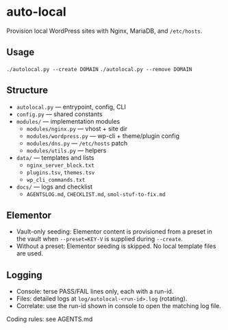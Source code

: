 # auto-local

Provision local WordPress sites with Nginx, MariaDB, and `/etc/hosts`.

## Usage

`./autolocal.py --create DOMAIN`
`./autolocal.py --remove DOMAIN`

## Structure

- `autolocal.py` — entrypoint, config, CLI
- `config.py` — shared constants
- `modules/` — implementation modules
  - `modules/nginx.py` — vhost + site dir
  - `modules/wordpress.py` — wp-cli + theme/plugin config
  - `modules/dns.py` — `/etc/hosts` patch
  - `modules/utils.py` — helpers
- `data/` — templates and lists
  - `nginx_server_block.txt`
  - `plugins.tsv`, `themes.tsv`
  - `wp_cli_commands.txt`
- `docs/` — logs and checklist
  - `AGENTSLOG.md`, `CHECKLIST.md`, `smol-stuf-to-fix.md`


## Elementor

- Vault-only seeding: Elementor content is provisioned from a preset in
  the vault when `--preset=KEY-V` is supplied during `--create`.
- Without a preset: Elementor seeding is skipped. No local template
  files are used.

## Logging

- Console: terse PASS/FAIL lines only, each with a run-id.
- Files: detailed logs at `log/autolocal-<run-id>.log` (rotating).
- Correlate: use the run-id shown in console to open the matching log file.

Coding rules: see AGENTS.md
